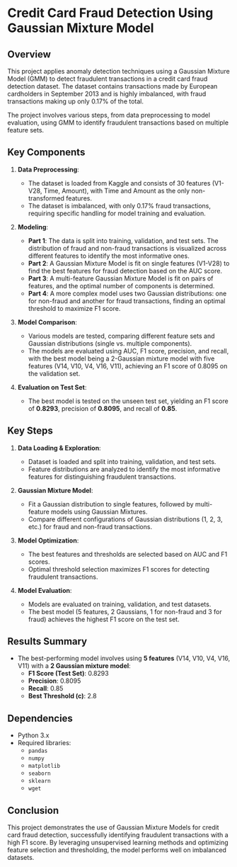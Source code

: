 # Credit Card Fraud Detection Using Gaussian Mixture Model

## Overview
This project applies anomaly detection techniques using a Gaussian Mixture Model (GMM) to detect fraudulent transactions in a credit card fraud detection dataset. The dataset contains transactions made by European cardholders in September 2013 and is highly imbalanced, with fraud transactions making up only 0.17% of the total.

The project involves various steps, from data preprocessing to model evaluation, using GMM to identify fraudulent transactions based on multiple feature sets.

## Key Components
1. **Data Preprocessing**:
   - The dataset is loaded from Kaggle and consists of 30 features (V1-V28, Time, Amount), with Time and Amount as the only non-transformed features.
   - The dataset is imbalanced, with only 0.17% fraud transactions, requiring specific handling for model training and evaluation.

2. **Modeling**:
   - **Part 1**: The data is split into training, validation, and test sets. The distribution of fraud and non-fraud transactions is visualized across different features to identify the most informative ones.
   - **Part 2**: A Gaussian Mixture Model is fit on single features (V1-V28) to find the best features for fraud detection based on the AUC score.
   - **Part 3**: A multi-feature Gaussian Mixture Model is fit on pairs of features, and the optimal number of components is determined.
   - **Part 4**: A more complex model uses two Gaussian distributions: one for non-fraud and another for fraud transactions, finding an optimal threshold to maximize F1 score.

3. **Model Comparison**:
   - Various models are tested, comparing different feature sets and Gaussian distributions (single vs. multiple components).
   - The models are evaluated using AUC, F1 score, precision, and recall, with the best model being a 2-Gaussian mixture model with five features (V14, V10, V4, V16, V11), achieving an F1 score of 0.8095 on the validation set.

4. **Evaluation on Test Set**:
   - The best model is tested on the unseen test set, yielding an F1 score of **0.8293**, precision of **0.8095**, and recall of **0.85**.

## Key Steps
1. **Data Loading & Exploration**:
   - Dataset is loaded and split into training, validation, and test sets.
   - Feature distributions are analyzed to identify the most informative features for distinguishing fraudulent transactions.

2. **Gaussian Mixture Model**:
   - Fit a Gaussian distribution to single features, followed by multi-feature models using Gaussian Mixtures.
   - Compare different configurations of Gaussian distributions (1, 2, 3, etc.) for fraud and non-fraud transactions.

3. **Model Optimization**:
   - The best features and thresholds are selected based on AUC and F1 scores.
   - Optimal threshold selection maximizes F1 scores for detecting fraudulent transactions.

4. **Model Evaluation**:
   - Models are evaluated on training, validation, and test datasets.
   - The best model (5 features, 2 Gaussians, 1 for non-fraud and 3 for fraud) achieves the highest F1 score on the test set.

## Results Summary
- The best-performing model involves using **5 features** (V14, V10, V4, V16, V11) with a **2 Gaussian mixture model**:
  - **F1 Score (Test Set)**: 0.8293
  - **Precision**: 0.8095
  - **Recall**: 0.85
  - **Best Threshold (c)**: 2.8

## Dependencies
- Python 3.x
- Required libraries:
  - `pandas`
  - `numpy`
  - `matplotlib`
  - `seaborn`
  - `sklearn`
  - `wget`

## Conclusion
This project demonstrates the use of Gaussian Mixture Models for credit card fraud detection, successfully identifying fraudulent transactions with a high F1 score. By leveraging unsupervised learning methods and optimizing feature selection and thresholding, the model performs well on imbalanced datasets.
